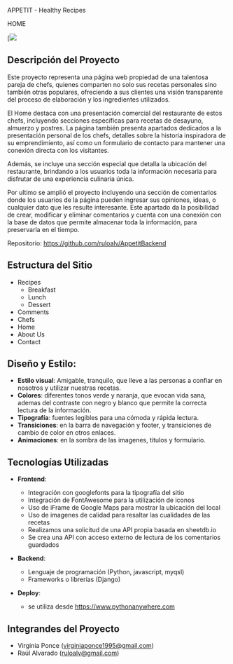 APPETIT - Healthy Recipes

HOME


[![](https://www.canva.com/design/DAF2TMEuTLE/wGH4Q1mY9JyalgCA3udsDA/watch?utm_content=DAF2TMEuTLE&utm_campaign=share_your_design&utm_medium=link&utm_source=shareyourdesignpanel)

## Descripción del Proyecto

Este proyecto representa una página web propiedad de una talentosa pareja de chefs, quienes comparten no solo sus recetas personales sino también otras populares, ofreciendo a sus clientes una visión transparente del proceso de elaboración y los ingredientes utilizados. 

El Home destaca con una presentación comercial del restaurante de estos chefs, incluyendo secciones específicas para recetas de desayuno, almuerzo y postres. La página también presenta apartados dedicados a la presentación personal de los chefs, detalles sobre la historia inspiradora de su emprendimiento, así como un formulario de contacto para mantener una conexión directa con los visitantes. 

Además, se incluye una sección especial que detalla la ubicación del restaurante, brindando a los usuarios toda la información necesaria para disfrutar de una experiencia culinaria única.

Por ultimo se amplió el proyecto incluyendo una sección de comentarios donde los usuarios de la página pueden ingresar sus opiniones, ideas, o cualquier dato que les resulte
interesante.
Este apartado da la posibilidad de crear, modificar y eliminar comentarios y cuenta con una conexión con la base de datos que permite almacenar toda la información, para
preservarla en el tiempo.

Repositorio: https://github.com/ruloalv/AppetitBackend

## Estructura del Sitio
- Recipes
  - Breakfast
  - Lunch
  - Dessert
- Comments
- Chefs
- Home
- About Us
- Contact

## Diseño y Estilo:
- **Estilo visual**: Amigable, tranquilo, que lleve a las personas a confiar en nosotros y utilizar nuestras recetas.
- **Colores**: diferentes tonos verde y naranja, que evocan vida sana, ademas del contraste con negro y blanco que permite la correcta lectura de la información.
- **Tipografía**: fuentes legibles para una cómoda y rápida lectura.
- **Transiciones**: en la barra de navegación y footer, y transiciones de cambio de color en otros enlaces.
- **Animaciones**: en la sombra de las imagenes, títulos y formulario.

## Tecnologías Utilizadas

- **Frontend**:
  - Integración con googlefonts para la tipografía del sitio
  - Integración de FontAwesome para la utilización de iconos
  - Uso de iFrame de Google Maps para mostrar la ubicación del local
  - Uso de imagenes de calidad para resaltar las cualidades de las recetas
  - Realizamos una solicitud de una API propia basada en sheetdb.io
  - Se crea una API con acceso externo de lectura de los comentarios guardados

- **Backend**:
  - Lenguaje de programación (Python, javascript, myqsl)
  - Frameworks o librerías (Django)

- **Deploy**:
  - se utiliza desde https://www.pythonanywhere.com

## Integrandes del Proyecto
  - Virginia Ponce (virginiaponce1995@gmail.com)
  - Raúl Alvarado (ruloalv@gmail.com)
